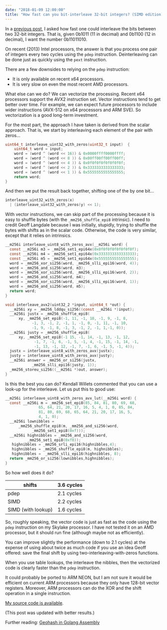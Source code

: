 ```yaml
---
date: "2018-01-09 12:00:00"
title: "How fast can you bit-interleave 32-bit integers? (SIMD edition)"
---
```




In a [previous post](/lemire/blog/2018/01/08/how-fast-can-you-bit-interleave-32-bit-integers/), I asked how fast one could interleave the bits between two 32-bit integers. That is, given 0b1011 (11 in decimal) and 0b1100 (12 in decimal), I want the number 0b11011010.

On recent (2013) Intel processors, the answer is that you process one pair of integers every two cycles using the `pdep` instruction. Deinterleaving can be done just as quickly using the `pext` instruction.

There are a few downsides to relying on the `pdep` instruction:

- It is only available on recent x64 processors.
- It is very slow on even the most recent AMD processors.


What else can we do? We can vectorize the processing. Recent x64 processors support the AVX2 instruction set. Vector instructions tend to get better over time. For example, we can expect future processors to include wider instructions (AVX-512 on x64 processors and ARM SVE). So vectorization is a good long-term investment.

For the most part, the approach I have taken is derived from the scalar approach. That is, we start by interleaving each element of the pair with zeros&hellip;
```C
uint64_t interleave_uint32_with_zeros(uint32_t input)  {
    uint64_t word = input;
    word = (word ^ (word << 16)) & 0x0000ffff0000ffff;
    word = (word ^ (word << 8 )) & 0x00ff00ff00ff00ff;
    word = (word ^ (word << 4 )) & 0x0f0f0f0f0f0f0f0f;
    word = (word ^ (word << 2 )) & 0x3333333333333333;
    word = (word ^ (word << 1 )) & 0x5555555555555555;
    return word;
}
```


And then we put the result back together, shifting one of the by one bit&hellip;
```C
interleave_uint32_with_zeros(x) 
  | (interleave_uint32_with_zeros(y) << 1);
```


With vector instructions, we can skip part of the processing because it is easy to shuffle bytes (with the `_mm256_shuffle_epi8` intrinsic). I need to credit Geoff Langdale because I was initially, stupidly, trying to shuffle the bytes with shifts as in the scalar code. Otherwise, the code is very similar, except that it relies on intrinsics.
```C
__m256i interleave_uint8_with_zeros_avx(__m256i word) {
  const __m256i m3 = _mm256_set1_epi64x(0x0f0f0f0f0f0f0f0f);
  const __m256i m4 = _mm256_set1_epi64x(0x3333333333333333);
  const __m256i m5 = _mm256_set1_epi64x(0x5555555555555555);
  word = _mm256_xor_si256(word, _mm256_slli_epi16(word, 4));
  word = _mm256_and_si256(word, m3);
  word = _mm256_xor_si256(word, _mm256_slli_epi16(word, 2));
  word = _mm256_and_si256(word, m4);
  word = _mm256_xor_si256(word, _mm256_slli_epi16(word, 1));
  word = _mm256_and_si256(word, m5);
  return word;
}

void interleave_avx2(uint32_2 *input, uint64_t *out) {
  __m256i xy = _mm256_lddqu_si256((const __m256i *)input);
  __m256i justx = _mm256_shuffle_epi8(
      xy, _mm256_set_epi8(-1, 11, -1, 10, -1, 9, -1, 8,
            -1, 3, -1, 2, -1, 1, -1, 0, -1, 11, -1, 10,
            -1, 9, -1, 8, -1, 3, -1, 2, -1, 1,-1, 0));
  __m256i justy = _mm256_shuffle_epi8(
      xy, _mm256_set_epi8(-1 15, -1, 14, -1, 13, -1, 12, 
             -1, 7, -1, 6, -1, 5, -1, 4, -1, 15, -1, 14, -1, 
             -1, 13, -1, 12, -1, 7, -1, 6, -1, 5, -1, 4));
  justx = interleave_uint8_with_zeros_avx(justx);
  justy = interleave_uint8_with_zeros_avx(justy);
  __m256i answer = _mm256_or_si256(justx, 
            _mm256_slli_epi16(justy, 1));
  _mm256_storeu_si256((__m256i *)out, answer);
}
```


Is this the best you can do? Kendall Willets commented that you can use a look-up for the interleave. Let us put this to good use:
```C
__m256i interleave_uint8_with_zeros_avx_lut(__m256i word) {
  const __m256i m = _mm256_set_epi8(85, 84, 81, 80, 69, 68,
               65, 64, 21, 20, 17, 16, 5, 4, 1, 0, 85, 84, 
               81, 80, 69, 68, 65, 64, 21, 20, 17, 16, 5, 
               4, 1, 0);
  __m256i lownibbles =
      _mm256_shuffle_epi8(m, _mm256_and_si256(word,
            _mm256_set1_epi8(0xf)));
  __m256i highnibbles = _mm256_and_si256(word, 
          _mm256_set1_epi8(0xf0));
   highnibbles = _mm256_srli_epi16(highnibbles,4);
   highnibbles = _mm256_shuffle_epi8(m, highnibbles);
   highnibbles =  _mm256_slli_epi16(highnibbles, 8);
  return _mm256_or_si256(lownibbles,highnibbles);
}
```


So how well does it do?

shifts                   |3.6 cycles               |
-------------------------|-------------------------|
pdep                     |2.1 cycles               |
SIMD                     |2.2 cycles               |
SIMD (with lookup)       |1.6 cycles               |


So, roughly speaking, the vector code is just as fast as the code using the `pdep` instruction on my Skylake processor. I have not tested it on an AMD processor, but it should run fine (although maybe not as efficiently).

You can improve slightly the performance (down to 2.1 cycles) at the expense of using about twice as much code if you use an idea Geoff offered: save the final shift by using two-interleaving-with-zeros functions.

When you use table lookups, the interleave the nibbles, then the vectorized code is clearly faster than the `pdep` instruction.

It could probably be ported to ARM NEON, but I am not sure it would be efficient on current ARM processors because they only have 128-bit vector registers. Moreover, ARM processors can do the XOR and the shift operation in a single instruction.

[My source code is available](https://github.com/lemire/Code-used-on-Daniel-Lemire-s-blog/tree/master/2018/01/09).

(This post was updated with better results.)

Further reading: [Geohash in Golang Assembly](https://mmcloughlin.com/posts/geohash-assembly)


